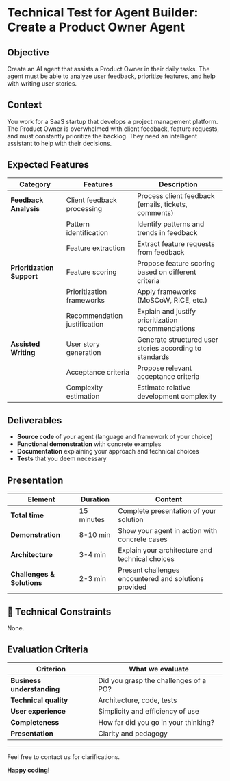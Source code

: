 # Technical Test for Agent Builder: Create a Product Owner Agent

## Objective

Create an AI agent that assists a Product Owner in their daily tasks. The agent must be able to analyze user feedback, prioritize features, and help with writing user stories.

## Context

You work for a SaaS startup that develops a project management platform. The Product Owner is overwhelmed with client feedback, feature requests, and must constantly prioritize the backlog. They need an intelligent assistant to help with their decisions.

## Expected Features

| Category | Features | Description |
|----------|----------|-------------|
| **Feedback Analysis** | Client feedback processing | Process client feedback (emails, tickets, comments) |
| | Pattern identification | Identify patterns and trends in feedback |
| | Feature extraction | Extract feature requests from feedback |
| **Prioritization Support** | Feature scoring | Propose feature scoring based on different criteria |
| | Prioritization frameworks | Apply frameworks (MoSCoW, RICE, etc.) |
| | Recommendation justification | Explain and justify prioritization recommendations |
| **Assisted Writing** | User story generation | Generate structured user stories according to standards |
| | Acceptance criteria | Propose relevant acceptance criteria |
| | Complexity estimation | Estimate relative development complexity |

## Deliverables

- **Source code** of your agent (language and framework of your choice)
- **Functional demonstration** with concrete examples
- **Documentation** explaining your approach and technical choices
- **Tests** that you deem necessary

## Presentation

| Element | Duration | Content |
|---------|----------|---------|
| **Total time** | 15 minutes | Complete presentation of your solution |
| **Demonstration** | 8-10 min | Show your agent in action with concrete cases |
| **Architecture** | 3-4 min | Explain your architecture and technical choices |
| **Challenges & Solutions** | 2-3 min | Present challenges encountered and solutions provided |

## 🔧 Technical Constraints

None.

## Evaluation Criteria

| Criterion | What we evaluate |
|-----------|------------------|
| **Business understanding** | Did you grasp the challenges of a PO? |
| **Technical quality** | Architecture, code, tests |
| **User experience** | Simplicity and efficiency of use |
| **Completeness** | How far did you go in your thinking? |
| **Presentation** | Clarity and pedagogy |

---

Feel free to contact us for clarifications.

**Happy coding!**